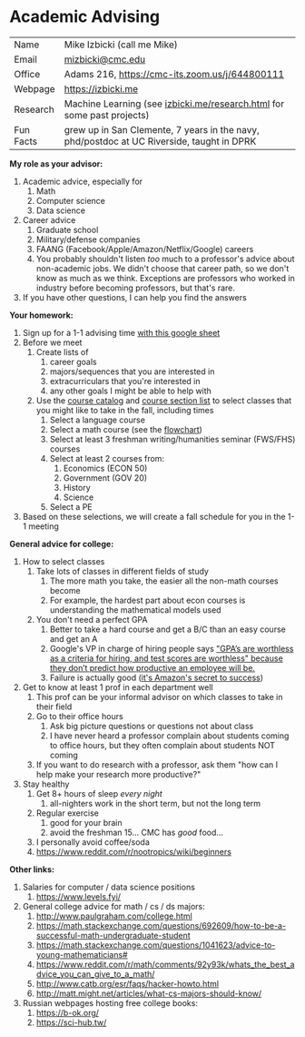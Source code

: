 # Academic Advising

|||
|-|-|
| Name | Mike Izbicki (call me Mike) |
| Email | mizbicki@cmc.edu |
| Office | Adams 216, https://cmc-its.zoom.us/j/644800111 |
| Webpage | https://izbicki.me |
| Research | Machine Learning (see [izbicki.me/research.html](https://izbicki.me/research.html) for some past projects) |
| Fun Facts | grew up in San Clemente, 7 years in the navy, phd/postdoc at UC Riverside, taught in DPRK |

**My role as your advisor:**
1. Academic advice, especially for
    1. Math 
    1. Computer science
    1. Data science
1. Career advice
    1. Graduate school
    1. Military/defense companies
    1. FAANG (Facebook/Apple/Amazon/Netflix/Google) careers
    1. You probably shouldn't listen *too* much to a professor's advice about non-academic jobs.
       We didn't choose that career path, so we don't know as much as we think.
       Exceptions are professors who worked in industry before becoming professors,
       but that's rare.
1. If you have other questions, I can help you find the answers

**Your homework:**
1. Sign up for a 1-1 advising time [with this google sheet](https://docs.google.com/spreadsheets/d/1LD7A1zgT0tGW59z0oxUjAdcPxShoi3-o0ePsm4ViHo0/edit?usp=sharing)
1. Before we meet 
    1. Create lists of
        1. career goals
        1. majors/sequences that you are interested in
        1. extracurriculars that you're interested in
        1. any other goals I might be able to help with
    1. Use the [course catalog](https://catalog.claremontmckenna.edu/) and [course section list](https://www.cmc.edu/registrar/course-schedules) to select classes that you might like to take in the fall, including times
        1. Select a language course
        1. Select a math course (see the [flowchart](math-placement-flowchart.pdf))
        1. Select at least 3 freshman writing/humanities seminar (FWS/FHS) courses
        1. Select at least 2 courses from:
            1. Economics (ECON 50)
            1. Government (GOV 20)
            1. History
            1. Science
        1. Select a PE
1. Based on these selections, we will create a fall schedule for you in the 1-1 meeting

**General advice for college:**
1. How to select classes
    1. Take lots of classes in different fields of study
        1. The more math you take, the easier all the non-math courses become
        1. For example, the hardest part about econ courses is understanding the mathematical models used
    1. You don't need a perfect GPA
        1. Better to take a hard course and get a B/C than an easy course and get an A
        1. Google's VP in charge of hiring people says ["GPA’s are worthless as a criteria for hiring, and test scores are worthless" because they don’t predict how productive an employee will be.](https://www.nytimes.com/2014/02/23/opinion/sunday/friedman-how-to-get-a-job-at-google.html)
        1. Failure is actually good ([it's Amazon's secret to success](https://www.businessinsider.com/how-amazon-ceo-jeff-bezos-thinks-about-failure-2016-5#this-tolerance-for-failure-is-deeply-ingrained-in-amazons-culture-its-a-point-bezos-has-made-every-year-since-the-very-first-amazon-shareholder-letter-in-1997-we-will-continue-to-measure-our-programs-and-the-effectiveness-of-our-investments-analytically-to-jettison-those-that-do-not-provide-acceptable-returns-and-to-step-up-our-investment-in-those-that-work-best-we-will-continue-to-learn-from-both-our-successes-and-our-failures-17))
1. Get to know at least 1 prof in each department well
    1. This prof can be your informal advisor on which classes to take in their field
    1. Go to their office hours
        1. Ask big picture questions or questions not about class
        1. I have never heard a professor complain about students coming to office hours,
           but they often complain about students NOT coming
    1. If you want to do research with a professor, 
       ask them "how can I help make your research more productive?"
1. Stay healthy
    1. Get 8+ hours of sleep *every night*
        1. all-nighters work in the short term, but not the long term
    1. Regular exercise
        1. good for your brain
        1. avoid the freshman 15... CMC has *good* food...
    1. I personally avoid coffee/soda
    1. https://www.reddit.com/r/nootropics/wiki/beginners

**Other links:**
1. Salaries for computer / data science positions
    1. https://www.levels.fyi/
1. General college advice for math / cs / ds majors:
    1. http://www.paulgraham.com/college.html
    1. https://math.stackexchange.com/questions/692609/how-to-be-a-successful-math-undergraduate-student
    1. https://math.stackexchange.com/questions/1041623/advice-to-young-mathematicians#
    1. https://www.reddit.com/r/math/comments/92y93k/whats_the_best_advice_you_can_give_to_a_math/
    1. http://www.catb.org/esr/faqs/hacker-howto.html
    1. http://matt.might.net/articles/what-cs-majors-should-know/
1. Russian webpages hosting free college books:
    1. https://b-ok.org/
    1. https://sci-hub.tw/
